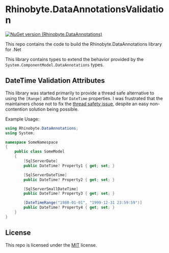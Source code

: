 
# Rhinobyte.DataAnnotationsValidation

[![NuGet version (Rhinobyte.DataAnnotations)](https://img.shields.io/nuget/v/Rhinobyte.DataAnnotations.svg?style=flat)](https://www.nuget.org/packages/Rhinobyte.DataAnnotations/)

This repo contains the code to build the Rhinobyte.DataAnnotations library for .Net

This library contains types to extend the behavior provided by the `System.ComponentModel.DataAnnotations` types.

## DateTime Validation Attributes

This library was started primarily to provide a thread safe alternative to using the `[Range]` attribute for
`DateTime` properties. I was frustrated that the maintainers chose not to fix the [thread safety issue](https://github.com/dotnet/runtime/issues/1143),
despite an easy non-contention solution being possible.

Example Usage:
```cs
using Rhinobyte.DataAnnotations;
using System;

namespace SomeNamespace
{
    public class SomeModel
    {
        [SqlServerDate]
        public DateTime? Property1 { get; set; }

        [SqlServerDateTime]
        public DateTime? Property2 { get; set; }

        [SqlServerSmallDateTime]
        public DateTime? Property3 { get; set; }

        [DateTimeRange("1980-01-01", "1999-12-31 23:59:59")]
        public DateTime? Property4 { get; set; }
    }
}

```

## License

This repo is licensed under the [MIT](LICENSE) license.